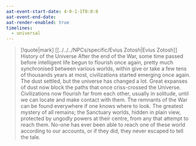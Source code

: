 ```yaml
---
aat-event-start-date: 4-0-1-1T0:0:0
aat-event-end-date: 
aat-render-enabled: true
timelines:
  - universal
---
```

> [!quote|mark] [[../../../NPCs/specific/Evius Zotosh|Evius Zotosh]]<br>History of the Universe
> After the end of the War, some time passed before intelligent life begun to flourish once again, pretty much synchronised between various worlds, within give or take a few tens of thousands years at most, civilizations started emerging once again.
> The dust settled, but the universe has changed a lot. Great expanses of dust now block the paths that once criss-crossed the Universe. Civilizations now flourish far from each other, usually in solitude, until we can locate and make contact with them.
> The remnants of the War can be found everywhere if one knows where to look. The greatest mystery of all remains; the Sanctuary worlds, hidden in plain view, protected by ungodly powers at their centre, from any that attempt to reach them. No-one has ever been able to reach one of these world according to our accounts, or if they did, they never escaped to tell the tale.

